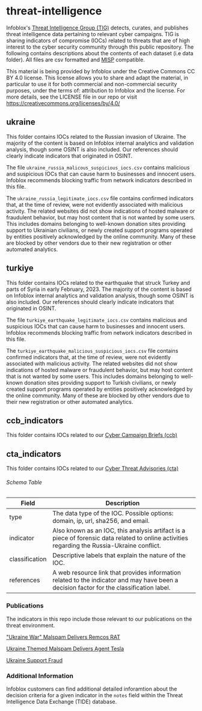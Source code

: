 # threat-intelligence

Infoblox's [Threat Intelligence Group (TIG)](https://www.infoblox.com/cyber-threat-intelligence/) detects, curates, and
publishes threat intelligence data pertaining to relevant cyber campaigns. TIG is sharing indicators of compromise (IOCs)
related to threats that are of high interest to the cyber security community through this public repository.
The following contains descriptions about the contents of each dataset (i.e data folder). All files are csv formatted
and [MISP](https://www.misp-project.org/) compatible.

This material is being provided by Infoblox under the Creative Commons CC BY 4.0 license. This license allows you to
share and adapt the material, in particular to use it for both commercial and non-commercial security purposes, under
the terms of: attribution to Infoblox and the license. For more details, see the LICENSE file in our repo or visit
https://creativecommons.org/licenses/by/4.0/

## ukraine
This folder contains IOCs related to the Russian invasion of Ukraine.
The majority of the content is based on Infoblox internal analytics and validation analysis, though some OSINT is also
included.  Our references should clearly indicate indicators that originated in OSINT.

The file `ukraine_russia_malicous_suspicious_iocs.csv` contains malicious and suspicious IOCs that can cause harm to
businesses and innocent users. Infoblox recommends blocking traffic from network indicators described in this file.

The `ukraine_russia_legitimate_iocs.csv` file contains confirmed indicators that,
at the time of review, were not evidently associated with malicious activity. The related websites did not show indications
of hosted malware or fraudulent behavior, but may host content that is not wanted by some users.
This includes domains belonging to well-known donation sites providing support to Ukrainian civilians, or newly
created support programs operated by entities positively acknowledged by the online community.  Many of these are
blocked by other vendors due to their new registration or other automated analytics.

## turkiye
This folder contains IOCs related to the earthquake that struck Turkey and parts of Syria in early February, 2023.
The majority of the content is based on Infoblox internal analytics and validation analysis, though some OSINT is also
included.  Our references should clearly indicate indicators that originated in OSINT.

The file `turkiye_earthquake_legitimate_iocs.csv` contains malicious and suspicious IOCs that can cause harm to
businesses and innocent users. Infoblox recommends blocking traffic from network indicators described in this file.

The `turkiye_earthquake_malicious_suspicious_iocs.csv` file contains confirmed indicators that,
at the time of review, were not evidently associated with malicious activity. The related websites did not show indications
of hosted malware or fraudulent behavior, but may host content that is not wanted by some users.
This includes domains belonging to well-known donation sites providing support to Turkish civilians, or newly 
created support programs operated by entities positively acknowledged by the online community.  Many of these are
blocked by other vendors due to their new registration or other automated analytics.

## ccb_indicators
This folder contains IOCs related to our [Cyber Campaign Briefs (ccb)](https://blogs.infoblox.com/category/cyber-threat-intelligence/cyber-campaign-briefs/)

## cta_indicators
This folder contains IOCs related to our [Cyber Threat Advisories (cta)](https://blogs.infoblox.com/category/cyber-threat-intelligence/cyber-threat-advisory/)

###### Schema Table
| Field              | Description |
| -----------        | ----------- |
| type               | The data type of the IOC. Possible options: domain, ip, url, sha256, and email.       |
| indicator          | Also known as an IOC, this analysis artifact is a piece of forensic data related to online activities regarding the Russia-Ukraine conflict.|
| classification     | Descriptive labels that explain the nature of the IOC. |
| references         | A web resource link that provides information related to the indicator and may have been a decision factor for the classification label.  |

### Publications

The indicators in this repo include those relevant to our publications on the threat environment.

["Ukraine War" Malspam Delivers Remcos RAT](https://blogs.infoblox.com/cyber-threat-intelligence/cyber-campaign-briefs/ukraine-war-malspam-delivers-remcos/)

[Ukraine Themed Malspam Delivers Agent Tesla](https://blogs.infoblox.com/cyber-threat-intelligence/cyber-campaign-briefs/ukraine-themed-malspam-drops-agent-tesla/)

[Ukraine Support Fraud](https://blogs.infoblox.com/cyber-threat-intelligence/cyber-threat-advisory/cyber-threat-advisory-ukrainian-support-fraud/)

### Additional Information

Infoblox customers can find additional detailed inforamtion about the decision criteria for a given indicator in the `notes`
field within the Threat Intelligence Data Exchange (TIDE) database.

